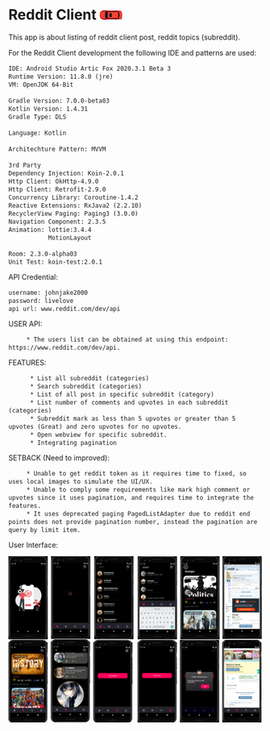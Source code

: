 # Reddit Client ![alt text](https://github.com/johnjake/car-trackers/blob/master/ic_car_top.png)

This app is about listing of reddit client post, reddit topics (subreddit). 

For the Reddit Client development the following IDE and patterns are used: 


    IDE: Android Studio Artic Fox 2020.3.1 Beta 3
    Runtime Version: 11.8.0 (jre)
    VM: OpenJDK 64-Bit

    Gradle Version: 7.0.0-beta03
    Kotlin Version: 1.4.31
    Gradle Type: DLS

    Language: Kotlin

    Architechture Pattern: MVVM
    
    3rd Party
    Dependency Injection: Koin-2.0.1
    Http Client: OkHttp-4.9.0
    Http Client: Retrofit-2.9.0
    Concurrency Library: Coroutine-1.4.2
    Reactive Extensions: RxJava2 (2.2.10)
    RecyclerView Paging: Paging3 (3.0.0)
    Navigation Component: 2.3.5
    Animation: lottie:3.4.4
               MotionLayout
    
    Room: 2.3.0-alpha03
    Unit Test: koin-test:2.0.1
    
  
   API Credential:
   
    username: johnjake2000
    password: livelove
    api url: www.reddit.com/dev/api
    
    
USER API: 
         
         * The users list can be obtained at using this endpoint: https://www.reddit.com/dev/api. 

FEATURES: 
          
          * List all subreddit (categories)
          * Search subreddit (categories)
          * List of all post in specific subreddit (category)
          * List number of comments and upvotes in each subreddit (categories)
          * Subreddit mark as less than 5 upvotes or greater than 5 upvotes (Great) and zero upvotes for no upvotes.
          * Open webview for specific subreddit.
          * Integrating pagination
          
SETBACK (Need to improved): 
       
         * Unable to get reddit token as it requires time to fixed, so uses local images to simulate the UI/UX. 
         * Unable to comply some requirements like mark high comment or upvotes since it uses pagination, and requires time to integrate the features.
         * It uses deprecated paging PagedListAdapter due to reddit end points does not provide pagination number, instead the pagination are query by limit item. 

   User Interface:
   
  ![alt text](https://github.com/johnjake/reddit/blob/master/reddit.png)



